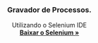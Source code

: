 <h3 align="center">Gravador de Processos.</h3>

<p align="center">
  Utilizando o Selenium IDE
  <br>
  <a href="https://addons.mozilla.org/en-GB/firefox/addon/selenium-ide/"><strong>Baixar o Selenium »</strong></a>
  </p>
  
